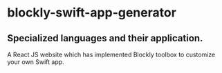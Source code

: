 # blockly-swift-app-generator
## Specialized languages and their application. 
A React JS website which has implemented Blockly toolbox to customize your own Swift app.

